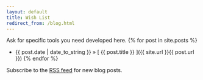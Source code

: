 ```yaml
---
layout: default
title: Wish List
redirect_from: /blog.html
---
```


Ask for specific tools you need developed here.
{% for post in site.posts %}
  * {{ post.date | date_to_string }} &raquo; [ {{ post.title }} ]({{ site.url }}{{ post.url }})
{% endfor %}

Subscribe to the [RSS feed](/rss.xml) for new blog posts.
